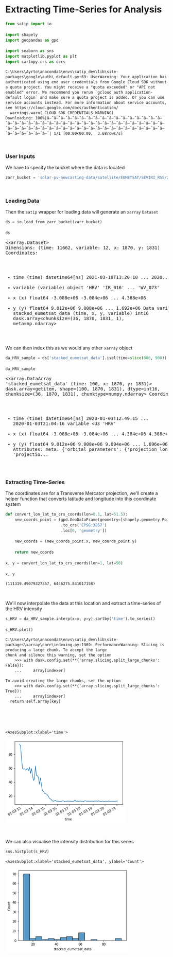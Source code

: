 # Extracting Time-Series for Analysis



```python
from satip import io

import shapely
import geopandas as gpd

import seaborn as sns
import matplotlib.pyplot as plt
import cartopy.crs as ccrs
```

    C:\Users\Ayrto\anaconda3\envs\satip_dev\lib\site-packages\google\auth\_default.py:69: UserWarning: Your application has authenticated using end user credentials from Google Cloud SDK without a quota project. You might receive a "quota exceeded" or "API not enabled" error. We recommend you rerun `gcloud auth application-default login` and make sure a quota project is added. Or you can use service accounts instead. For more information about service accounts, see https://cloud.google.com/docs/authentication/
      warnings.warn(_CLOUD_SDK_CREDENTIALS_WARNING)
    Downloading: 100%|â–ˆâ–ˆâ–ˆâ–ˆâ–ˆâ–ˆâ–ˆâ–ˆâ–ˆâ–ˆâ–ˆâ–ˆâ–ˆâ–ˆâ–ˆâ–ˆâ–ˆâ–ˆâ–ˆâ–ˆâ–ˆâ–ˆâ–ˆâ–ˆâ–ˆâ–ˆâ–ˆâ–ˆâ–ˆâ–ˆâ–ˆâ–ˆâ–ˆâ–ˆâ–ˆâ–ˆâ–ˆâ–ˆâ–ˆâ–ˆâ–ˆâ–ˆâ–ˆâ–ˆâ–ˆâ–ˆâ–ˆâ–ˆâ–ˆâ–ˆâ–ˆâ–ˆâ–ˆâ–ˆâ–ˆâ–ˆâ–ˆâ–ˆâ–ˆâ–ˆâ–ˆâ–ˆâ–ˆâ–ˆâ–ˆâ–ˆâ–ˆâ–ˆâ–ˆ| 1/1 [00:00<00:00,  3.68rows/s]
    

<br>

### User Inputs

We have to specify the bucket where the data is located

```python
zarr_bucket = 'solar-pv-nowcasting-data/satellite/EUMETSAT/SEVIRI_RSS/zarr_full_extent_TM_int16'
```

<br>

### Loading Data

Then the `satip` wrapper for loading data will generate an `xarray` `Dataset`

```python
ds = io.load_from_zarr_bucket(zarr_bucket)

ds
```




<div><svg style="position: absolute; width: 0; height: 0; overflow: hidden">
<defs>
<symbol id="icon-database" viewBox="0 0 32 32">
<path d="M16 0c-8.837 0-16 2.239-16 5v4c0 2.761 7.163 5 16 5s16-2.239 16-5v-4c0-2.761-7.163-5-16-5z"></path>
<path d="M16 17c-8.837 0-16-2.239-16-5v6c0 2.761 7.163 5 16 5s16-2.239 16-5v-6c0 2.761-7.163 5-16 5z"></path>
<path d="M16 26c-8.837 0-16-2.239-16-5v6c0 2.761 7.163 5 16 5s16-2.239 16-5v-6c0 2.761-7.163 5-16 5z"></path>
</symbol>
<symbol id="icon-file-text2" viewBox="0 0 32 32">
<path d="M28.681 7.159c-0.694-0.947-1.662-2.053-2.724-3.116s-2.169-2.030-3.116-2.724c-1.612-1.182-2.393-1.319-2.841-1.319h-15.5c-1.378 0-2.5 1.121-2.5 2.5v27c0 1.378 1.122 2.5 2.5 2.5h23c1.378 0 2.5-1.122 2.5-2.5v-19.5c0-0.448-0.137-1.23-1.319-2.841zM24.543 5.457c0.959 0.959 1.712 1.825 2.268 2.543h-4.811v-4.811c0.718 0.556 1.584 1.309 2.543 2.268zM28 29.5c0 0.271-0.229 0.5-0.5 0.5h-23c-0.271 0-0.5-0.229-0.5-0.5v-27c0-0.271 0.229-0.5 0.5-0.5 0 0 15.499-0 15.5 0v7c0 0.552 0.448 1 1 1h7v19.5z"></path>
<path d="M23 26h-14c-0.552 0-1-0.448-1-1s0.448-1 1-1h14c0.552 0 1 0.448 1 1s-0.448 1-1 1z"></path>
<path d="M23 22h-14c-0.552 0-1-0.448-1-1s0.448-1 1-1h14c0.552 0 1 0.448 1 1s-0.448 1-1 1z"></path>
<path d="M23 18h-14c-0.552 0-1-0.448-1-1s0.448-1 1-1h14c0.552 0 1 0.448 1 1s-0.448 1-1 1z"></path>
</symbol>
</defs>
</svg>
<style>/* CSS stylesheet for displaying xarray objects in jupyterlab.
 *
 */

:root {
  --xr-font-color0: var(--jp-content-font-color0, rgba(0, 0, 0, 1));
  --xr-font-color2: var(--jp-content-font-color2, rgba(0, 0, 0, 0.54));
  --xr-font-color3: var(--jp-content-font-color3, rgba(0, 0, 0, 0.38));
  --xr-border-color: var(--jp-border-color2, #e0e0e0);
  --xr-disabled-color: var(--jp-layout-color3, #bdbdbd);
  --xr-background-color: var(--jp-layout-color0, white);
  --xr-background-color-row-even: var(--jp-layout-color1, white);
  --xr-background-color-row-odd: var(--jp-layout-color2, #eeeeee);
}

html[theme=dark],
body.vscode-dark {
  --xr-font-color0: rgba(255, 255, 255, 1);
  --xr-font-color2: rgba(255, 255, 255, 0.54);
  --xr-font-color3: rgba(255, 255, 255, 0.38);
  --xr-border-color: #1F1F1F;
  --xr-disabled-color: #515151;
  --xr-background-color: #111111;
  --xr-background-color-row-even: #111111;
  --xr-background-color-row-odd: #313131;
}

.xr-wrap {
  display: block;
  min-width: 300px;
  max-width: 700px;
}

.xr-text-repr-fallback {
  /* fallback to plain text repr when CSS is not injected (untrusted notebook) */
  display: none;
}

.xr-header {
  padding-top: 6px;
  padding-bottom: 6px;
  margin-bottom: 4px;
  border-bottom: solid 1px var(--xr-border-color);
}

.xr-header > div,
.xr-header > ul {
  display: inline;
  margin-top: 0;
  margin-bottom: 0;
}

.xr-obj-type,
.xr-array-name {
  margin-left: 2px;
  margin-right: 10px;
}

.xr-obj-type {
  color: var(--xr-font-color2);
}

.xr-sections {
  padding-left: 0 !important;
  display: grid;
  grid-template-columns: 150px auto auto 1fr 20px 20px;
}

.xr-section-item {
  display: contents;
}

.xr-section-item input {
  display: none;
}

.xr-section-item input + label {
  color: var(--xr-disabled-color);
}

.xr-section-item input:enabled + label {
  cursor: pointer;
  color: var(--xr-font-color2);
}

.xr-section-item input:enabled + label:hover {
  color: var(--xr-font-color0);
}

.xr-section-summary {
  grid-column: 1;
  color: var(--xr-font-color2);
  font-weight: 500;
}

.xr-section-summary > span {
  display: inline-block;
  padding-left: 0.5em;
}

.xr-section-summary-in:disabled + label {
  color: var(--xr-font-color2);
}

.xr-section-summary-in + label:before {
  display: inline-block;
  content: 'â–º';
  font-size: 11px;
  width: 15px;
  text-align: center;
}

.xr-section-summary-in:disabled + label:before {
  color: var(--xr-disabled-color);
}

.xr-section-summary-in:checked + label:before {
  content: 'â–¼';
}

.xr-section-summary-in:checked + label > span {
  display: none;
}

.xr-section-summary,
.xr-section-inline-details {
  padding-top: 4px;
  padding-bottom: 4px;
}

.xr-section-inline-details {
  grid-column: 2 / -1;
}

.xr-section-details {
  display: none;
  grid-column: 1 / -1;
  margin-bottom: 5px;
}

.xr-section-summary-in:checked ~ .xr-section-details {
  display: contents;
}

.xr-array-wrap {
  grid-column: 1 / -1;
  display: grid;
  grid-template-columns: 20px auto;
}

.xr-array-wrap > label {
  grid-column: 1;
  vertical-align: top;
}

.xr-preview {
  color: var(--xr-font-color3);
}

.xr-array-preview,
.xr-array-data {
  padding: 0 5px !important;
  grid-column: 2;
}

.xr-array-data,
.xr-array-in:checked ~ .xr-array-preview {
  display: none;
}

.xr-array-in:checked ~ .xr-array-data,
.xr-array-preview {
  display: inline-block;
}

.xr-dim-list {
  display: inline-block !important;
  list-style: none;
  padding: 0 !important;
  margin: 0;
}

.xr-dim-list li {
  display: inline-block;
  padding: 0;
  margin: 0;
}

.xr-dim-list:before {
  content: '(';
}

.xr-dim-list:after {
  content: ')';
}

.xr-dim-list li:not(:last-child):after {
  content: ',';
  padding-right: 5px;
}

.xr-has-index {
  font-weight: bold;
}

.xr-var-list,
.xr-var-item {
  display: contents;
}

.xr-var-item > div,
.xr-var-item label,
.xr-var-item > .xr-var-name span {
  background-color: var(--xr-background-color-row-even);
  margin-bottom: 0;
}

.xr-var-item > .xr-var-name:hover span {
  padding-right: 5px;
}

.xr-var-list > li:nth-child(odd) > div,
.xr-var-list > li:nth-child(odd) > label,
.xr-var-list > li:nth-child(odd) > .xr-var-name span {
  background-color: var(--xr-background-color-row-odd);
}

.xr-var-name {
  grid-column: 1;
}

.xr-var-dims {
  grid-column: 2;
}

.xr-var-dtype {
  grid-column: 3;
  text-align: right;
  color: var(--xr-font-color2);
}

.xr-var-preview {
  grid-column: 4;
}

.xr-var-name,
.xr-var-dims,
.xr-var-dtype,
.xr-preview,
.xr-attrs dt {
  white-space: nowrap;
  overflow: hidden;
  text-overflow: ellipsis;
  padding-right: 10px;
}

.xr-var-name:hover,
.xr-var-dims:hover,
.xr-var-dtype:hover,
.xr-attrs dt:hover {
  overflow: visible;
  width: auto;
  z-index: 1;
}

.xr-var-attrs,
.xr-var-data {
  display: none;
  background-color: var(--xr-background-color) !important;
  padding-bottom: 5px !important;
}

.xr-var-attrs-in:checked ~ .xr-var-attrs,
.xr-var-data-in:checked ~ .xr-var-data {
  display: block;
}

.xr-var-data > table {
  float: right;
}

.xr-var-name span,
.xr-var-data,
.xr-attrs {
  padding-left: 25px !important;
}

.xr-attrs,
.xr-var-attrs,
.xr-var-data {
  grid-column: 1 / -1;
}

dl.xr-attrs {
  padding: 0;
  margin: 0;
  display: grid;
  grid-template-columns: 125px auto;
}

.xr-attrs dt,
.xr-attrs dd {
  padding: 0;
  margin: 0;
  float: left;
  padding-right: 10px;
  width: auto;
}

.xr-attrs dt {
  font-weight: normal;
  grid-column: 1;
}

.xr-attrs dt:hover span {
  display: inline-block;
  background: var(--xr-background-color);
  padding-right: 10px;
}

.xr-attrs dd {
  grid-column: 2;
  white-space: pre-wrap;
  word-break: break-all;
}

.xr-icon-database,
.xr-icon-file-text2 {
  display: inline-block;
  vertical-align: middle;
  width: 1em;
  height: 1.5em !important;
  stroke-width: 0;
  stroke: currentColor;
  fill: currentColor;
}
</style><pre class='xr-text-repr-fallback'>&lt;xarray.Dataset&gt;
Dimensions:                (time: 11662, variable: 12, x: 1870, y: 1831)
Coordinates:
  * time                   (time) datetime64[ns] 2021-03-19T13:20:10 ... 2020...
  * variable               (variable) object &#x27;HRV&#x27; &#x27;IR_016&#x27; ... &#x27;WV_073&#x27;
  * x                      (x) float64 -3.088e+06 -3.084e+06 ... 4.388e+06
  * y                      (y) float64 9.012e+06 9.008e+06 ... 1.692e+06
Data variables:
    stacked_eumetsat_data  (time, x, y, variable) int16 dask.array&lt;chunksize=(36, 1870, 1831, 1), meta=np.ndarray&gt;</pre><div class='xr-wrap' hidden><div class='xr-header'><div class='xr-obj-type'>xarray.Dataset</div></div><ul class='xr-sections'><li class='xr-section-item'><input id='section-efd7f4d8-a45e-43ae-9dea-eafb970e8fce' class='xr-section-summary-in' type='checkbox' disabled ><label for='section-efd7f4d8-a45e-43ae-9dea-eafb970e8fce' class='xr-section-summary'  title='Expand/collapse section'>Dimensions:</label><div class='xr-section-inline-details'><ul class='xr-dim-list'><li><span class='xr-has-index'>time</span>: 11662</li><li><span class='xr-has-index'>variable</span>: 12</li><li><span class='xr-has-index'>x</span>: 1870</li><li><span class='xr-has-index'>y</span>: 1831</li></ul></div><div class='xr-section-details'></div></li><li class='xr-section-item'><input id='section-410475f6-2243-4ac5-9f1d-6eaeea73b36c' class='xr-section-summary-in' type='checkbox'  checked><label for='section-410475f6-2243-4ac5-9f1d-6eaeea73b36c' class='xr-section-summary' >Coordinates: <span>(4)</span></label><div class='xr-section-inline-details'></div><div class='xr-section-details'><ul class='xr-var-list'><li class='xr-var-item'><div class='xr-var-name'><span class='xr-has-index'>time</span></div><div class='xr-var-dims'>(time)</div><div class='xr-var-dtype'>datetime64[ns]</div><div class='xr-var-preview xr-preview'>2021-03-19T13:20:10 ... 2020-04-...</div><input id='attrs-37be0dac-ffb7-4923-a74e-762288992f12' class='xr-var-attrs-in' type='checkbox' disabled><label for='attrs-37be0dac-ffb7-4923-a74e-762288992f12' title='Show/Hide attributes'><svg class='icon xr-icon-file-text2'><use xlink:href='#icon-file-text2'></use></svg></label><input id='data-724a9d5a-b476-4695-aa3c-fd68b63ef48c' class='xr-var-data-in' type='checkbox'><label for='data-724a9d5a-b476-4695-aa3c-fd68b63ef48c' title='Show/Hide data repr'><svg class='icon xr-icon-database'><use xlink:href='#icon-database'></use></svg></label><div class='xr-var-attrs'><dl class='xr-attrs'></dl></div><div class='xr-var-data'><pre>array([&#x27;2021-03-19T13:20:10.000000000&#x27;, &#x27;2021-03-19T13:24:16.000000000&#x27;,
       &#x27;2021-03-19T13:29:17.000000000&#x27;, ..., &#x27;2020-04-01T00:39:20.000000000&#x27;,
       &#x27;2020-04-01T00:44:20.000000000&#x27;, &#x27;2020-04-01T00:49:20.000000000&#x27;],
      dtype=&#x27;datetime64[ns]&#x27;)</pre></div></li><li class='xr-var-item'><div class='xr-var-name'><span class='xr-has-index'>variable</span></div><div class='xr-var-dims'>(variable)</div><div class='xr-var-dtype'>object</div><div class='xr-var-preview xr-preview'>&#x27;HRV&#x27; &#x27;IR_016&#x27; ... &#x27;WV_073&#x27;</div><input id='attrs-c4633a97-418f-4593-9dcb-6381ab181b8d' class='xr-var-attrs-in' type='checkbox' disabled><label for='attrs-c4633a97-418f-4593-9dcb-6381ab181b8d' title='Show/Hide attributes'><svg class='icon xr-icon-file-text2'><use xlink:href='#icon-file-text2'></use></svg></label><input id='data-b727afa5-6a3c-4da2-8f41-24e03b5d3293' class='xr-var-data-in' type='checkbox'><label for='data-b727afa5-6a3c-4da2-8f41-24e03b5d3293' title='Show/Hide data repr'><svg class='icon xr-icon-database'><use xlink:href='#icon-database'></use></svg></label><div class='xr-var-attrs'><dl class='xr-attrs'></dl></div><div class='xr-var-data'><pre>array([&#x27;HRV&#x27;, &#x27;IR_016&#x27;, &#x27;IR_039&#x27;, &#x27;IR_087&#x27;, &#x27;IR_097&#x27;, &#x27;IR_108&#x27;, &#x27;IR_120&#x27;,
       &#x27;IR_134&#x27;, &#x27;VIS006&#x27;, &#x27;VIS008&#x27;, &#x27;WV_062&#x27;, &#x27;WV_073&#x27;], dtype=object)</pre></div></li><li class='xr-var-item'><div class='xr-var-name'><span class='xr-has-index'>x</span></div><div class='xr-var-dims'>(x)</div><div class='xr-var-dtype'>float64</div><div class='xr-var-preview xr-preview'>-3.088e+06 -3.084e+06 ... 4.388e+06</div><input id='attrs-b0692e09-2525-4dcb-98b0-11b2271f5d6a' class='xr-var-attrs-in' type='checkbox' disabled><label for='attrs-b0692e09-2525-4dcb-98b0-11b2271f5d6a' title='Show/Hide attributes'><svg class='icon xr-icon-file-text2'><use xlink:href='#icon-file-text2'></use></svg></label><input id='data-1bcbf0d7-8972-43a4-8911-350ce21af140' class='xr-var-data-in' type='checkbox'><label for='data-1bcbf0d7-8972-43a4-8911-350ce21af140' title='Show/Hide data repr'><svg class='icon xr-icon-database'><use xlink:href='#icon-database'></use></svg></label><div class='xr-var-attrs'><dl class='xr-attrs'></dl></div><div class='xr-var-data'><pre>array([-3088000., -3084000., -3080000., ...,  4380000.,  4384000.,  4388000.])</pre></div></li><li class='xr-var-item'><div class='xr-var-name'><span class='xr-has-index'>y</span></div><div class='xr-var-dims'>(y)</div><div class='xr-var-dtype'>float64</div><div class='xr-var-preview xr-preview'>9.012e+06 9.008e+06 ... 1.692e+06</div><input id='attrs-0444bc62-cc94-4ebf-b180-cc02258183d5' class='xr-var-attrs-in' type='checkbox' disabled><label for='attrs-0444bc62-cc94-4ebf-b180-cc02258183d5' title='Show/Hide attributes'><svg class='icon xr-icon-file-text2'><use xlink:href='#icon-file-text2'></use></svg></label><input id='data-dcb4921c-c3e6-4bd7-87b2-703f810d2df4' class='xr-var-data-in' type='checkbox'><label for='data-dcb4921c-c3e6-4bd7-87b2-703f810d2df4' title='Show/Hide data repr'><svg class='icon xr-icon-database'><use xlink:href='#icon-database'></use></svg></label><div class='xr-var-attrs'><dl class='xr-attrs'></dl></div><div class='xr-var-data'><pre>array([9012000., 9008000., 9004000., ..., 1700000., 1696000., 1692000.])</pre></div></li></ul></div></li><li class='xr-section-item'><input id='section-49d81424-f1cf-490f-93dc-1dcee699a419' class='xr-section-summary-in' type='checkbox'  checked><label for='section-49d81424-f1cf-490f-93dc-1dcee699a419' class='xr-section-summary' >Data variables: <span>(1)</span></label><div class='xr-section-inline-details'></div><div class='xr-section-details'><ul class='xr-var-list'><li class='xr-var-item'><div class='xr-var-name'><span>stacked_eumetsat_data</span></div><div class='xr-var-dims'>(time, x, y, variable)</div><div class='xr-var-dtype'>int16</div><div class='xr-var-preview xr-preview'>dask.array&lt;chunksize=(36, 1870, 1831, 1), meta=np.ndarray&gt;</div><input id='attrs-c8918368-c661-48ff-ac4b-50ae3696c9bd' class='xr-var-attrs-in' type='checkbox' ><label for='attrs-c8918368-c661-48ff-ac4b-50ae3696c9bd' title='Show/Hide attributes'><svg class='icon xr-icon-file-text2'><use xlink:href='#icon-file-text2'></use></svg></label><input id='data-bb5c938e-e46b-44a9-8a3f-c8e8879c9c16' class='xr-var-data-in' type='checkbox'><label for='data-bb5c938e-e46b-44a9-8a3f-c8e8879c9c16' title='Show/Hide data repr'><svg class='icon xr-icon-database'><use xlink:href='#icon-database'></use></svg></label><div class='xr-var-attrs'><dl class='xr-attrs'><dt><span>meta :</span></dt><dd>{&#x27;orbital_parameters&#x27;: {&#x27;projection_longitude&#x27;: 9.5, &#x27;projection_latitude&#x27;: 0.0, &#x27;projection_altitude&#x27;: 35785831.0}, &#x27;sun_earth_distance_correction_applied&#x27;: True, &#x27;sun_earth_distance_correction_factor&#x27;: 0.9911189780118609, &#x27;units&#x27;: &#x27;%&#x27;, &#x27;wavelength&#x27;: WavelengthRange(min=0.5, central=0.7, max=0.9, unit=&#x27;Âµm&#x27;), &#x27;standard_name&#x27;: &#x27;toa_bidirectional_reflectance&#x27;, &#x27;platform_name&#x27;: &#x27;Meteosat-10&#x27;, &#x27;sensor&#x27;: &#x27;seviri&#x27;, &#x27;start_time&#x27;: datetime.datetime(2021, 3, 19, 13, 15, 9, 278906), &#x27;end_time&#x27;: datetime.datetime(2021, 3, 19, 13, 20, 10, 330158), &#x27;area&#x27;: Area ID: geos_seviri_hrv
Description: SEVIRI high resolution channel area
Projection ID: seviri_hrv
Projection: {&#x27;a&#x27;: &#x27;6378169&#x27;, &#x27;h&#x27;: &#x27;35785831&#x27;, &#x27;lon_0&#x27;: &#x27;9.5&#x27;, &#x27;no_defs&#x27;: &#x27;None&#x27;, &#x27;proj&#x27;: &#x27;geos&#x27;, &#x27;rf&#x27;: &#x27;295.488065897014&#x27;, &#x27;type&#x27;: &#x27;crs&#x27;, &#x27;units&#x27;: &#x27;m&#x27;, &#x27;x_0&#x27;: &#x27;0&#x27;, &#x27;y_0&#x27;: &#x27;0&#x27;}
Number of columns: 5568
Number of rows: 4176
Area extent: (2790874.9005, 5571248.3904, -2777873.154, 1394687.3495), &#x27;name&#x27;: &#x27;HRV&#x27;, &#x27;resolution&#x27;: 1000.134348869, &#x27;calibration&#x27;: &#x27;reflectance&#x27;, &#x27;modifiers&#x27;: (), &#x27;_satpy_id&#x27;: DataID(name=&#x27;HRV&#x27;, wavelength=WavelengthRange(min=0.5, central=0.7, max=0.9, unit=&#x27;Âµm&#x27;), resolution=1000.134348869, calibration=&lt;calibration.reflectance&gt;, modifiers=()), &#x27;ancillary_variables&#x27;: []}</dd></dl></div><div class='xr-var-data'><table>
<tr>
<td>
<table>
  <thead>
    <tr><td> </td><th> Array </th><th> Chunk </th></tr>
  </thead>
  <tbody>
    <tr><th> Bytes </th><td> 958.33 GB </td> <td> 246.53 MB </td></tr>
    <tr><th> Shape </th><td> (11662, 1870, 1831, 12) </td> <td> (36, 1870, 1831, 1) </td></tr>
    <tr><th> Count </th><td> 3889 Tasks </td><td> 3888 Chunks </td></tr>
    <tr><th> Type </th><td> int16 </td><td> numpy.ndarray </td></tr>
  </tbody>
</table>
</td>
<td>
<svg width="479" height="115" style="stroke:rgb(0,0,0);stroke-width:1" >

  <!-- Horizontal lines -->
  <line x1="0" y1="0" x2="120" y2="0" style="stroke-width:2" />
  <line x1="0" y1="25" x2="120" y2="25" style="stroke-width:2" />

  <!-- Vertical lines -->
  <line x1="0" y1="0" x2="0" y2="25" style="stroke-width:2" />
  <line x1="3" y1="0" x2="3" y2="25" />
  <line x1="7" y1="0" x2="7" y2="25" />
  <line x1="11" y1="0" x2="11" y2="25" />
  <line x1="14" y1="0" x2="14" y2="25" />
  <line x1="18" y1="0" x2="18" y2="25" />
  <line x1="22" y1="0" x2="22" y2="25" />
  <line x1="25" y1="0" x2="25" y2="25" />
  <line x1="30" y1="0" x2="30" y2="25" />
  <line x1="33" y1="0" x2="33" y2="25" />
  <line x1="37" y1="0" x2="37" y2="25" />
  <line x1="41" y1="0" x2="41" y2="25" />
  <line x1="44" y1="0" x2="44" y2="25" />
  <line x1="48" y1="0" x2="48" y2="25" />
  <line x1="52" y1="0" x2="52" y2="25" />
  <line x1="55" y1="0" x2="55" y2="25" />
  <line x1="60" y1="0" x2="60" y2="25" />
  <line x1="63" y1="0" x2="63" y2="25" />
  <line x1="67" y1="0" x2="67" y2="25" />
  <line x1="71" y1="0" x2="71" y2="25" />
  <line x1="74" y1="0" x2="74" y2="25" />
  <line x1="78" y1="0" x2="78" y2="25" />
  <line x1="82" y1="0" x2="82" y2="25" />
  <line x1="85" y1="0" x2="85" y2="25" />
  <line x1="90" y1="0" x2="90" y2="25" />
  <line x1="93" y1="0" x2="93" y2="25" />
  <line x1="97" y1="0" x2="97" y2="25" />
  <line x1="101" y1="0" x2="101" y2="25" />
  <line x1="104" y1="0" x2="104" y2="25" />
  <line x1="108" y1="0" x2="108" y2="25" />
  <line x1="112" y1="0" x2="112" y2="25" />
  <line x1="115" y1="0" x2="115" y2="25" />
  <line x1="120" y1="0" x2="120" y2="25" style="stroke-width:2" />

  <!-- Colored Rectangle -->
  <polygon points="0.0,0.0 120.0,0.0 120.0,25.412616514582485 0.0,25.412616514582485" style="fill:#8B4903A0;stroke-width:0"/>

  <!-- Text -->
  <text x="60.000000" y="45.412617" font-size="1.0rem" font-weight="100" text-anchor="middle" >11662</text>
  <text x="140.000000" y="12.706308" font-size="1.0rem" font-weight="100" text-anchor="middle" transform="rotate(0,140.000000,12.706308)">1</text>


  <!-- Horizontal lines -->
  <line x1="190" y1="0" x2="214" y2="24" style="stroke-width:2" />
  <line x1="190" y1="40" x2="214" y2="65" style="stroke-width:2" />

  <!-- Vertical lines -->
  <line x1="190" y1="0" x2="190" y2="40" style="stroke-width:2" />
  <line x1="214" y1="24" x2="214" y2="65" style="stroke-width:2" />

  <!-- Colored Rectangle -->
  <polygon points="190.0,0.0 214.13178366684946,24.131783666849454 214.13178366684946,65.0564481243637 190.0,40.92466445751424" style="fill:#ECB172A0;stroke-width:0"/>

  <!-- Horizontal lines -->
  <line x1="190" y1="0" x2="215" y2="0" style="stroke-width:2" />
  <line x1="214" y1="24" x2="239" y2="24" style="stroke-width:2" />

  <!-- Vertical lines -->
  <line x1="190" y1="0" x2="214" y2="24" style="stroke-width:2" />
  <line x1="192" y1="0" x2="216" y2="24" />
  <line x1="194" y1="0" x2="218" y2="24" />
  <line x1="196" y1="0" x2="220" y2="24" />
  <line x1="198" y1="0" x2="222" y2="24" />
  <line x1="200" y1="0" x2="224" y2="24" />
  <line x1="202" y1="0" x2="226" y2="24" />
  <line x1="204" y1="0" x2="228" y2="24" />
  <line x1="206" y1="0" x2="231" y2="24" />
  <line x1="209" y1="0" x2="233" y2="24" />
  <line x1="211" y1="0" x2="235" y2="24" />
  <line x1="213" y1="0" x2="237" y2="24" />
  <line x1="215" y1="0" x2="239" y2="24" style="stroke-width:2" />

  <!-- Colored Rectangle -->
  <polygon points="190.0,0.0 215.41261651458248,0.0 239.54440018143194,24.131783666849454 214.13178366684946,24.131783666849454" style="fill:#ECB172A0;stroke-width:0"/>

  <!-- Horizontal lines -->
  <line x1="214" y1="24" x2="239" y2="24" style="stroke-width:2" />
  <line x1="214" y1="65" x2="239" y2="65" style="stroke-width:2" />

  <!-- Vertical lines -->
  <line x1="214" y1="24" x2="214" y2="65" style="stroke-width:2" />
  <line x1="216" y1="24" x2="216" y2="65" />
  <line x1="218" y1="24" x2="218" y2="65" />
  <line x1="220" y1="24" x2="220" y2="65" />
  <line x1="222" y1="24" x2="222" y2="65" />
  <line x1="224" y1="24" x2="224" y2="65" />
  <line x1="226" y1="24" x2="226" y2="65" />
  <line x1="228" y1="24" x2="228" y2="65" />
  <line x1="231" y1="24" x2="231" y2="65" />
  <line x1="233" y1="24" x2="233" y2="65" />
  <line x1="235" y1="24" x2="235" y2="65" />
  <line x1="237" y1="24" x2="237" y2="65" />
  <line x1="239" y1="24" x2="239" y2="65" style="stroke-width:2" />

  <!-- Colored Rectangle -->
  <polygon points="214.13178366684946,24.131783666849454 239.54440018143194,24.131783666849454 239.54440018143194,65.0564481243637 214.13178366684946,65.0564481243637" style="fill:#ECB172A0;stroke-width:0"/>

  <!-- Text -->
  <text x="226.838092" y="85.056448" font-size="1.0rem" font-weight="100" text-anchor="middle" >12</text>
  <text x="259.544400" y="44.594116" font-size="1.0rem" font-weight="100" text-anchor="middle" transform="rotate(-90,259.544400,44.594116)">1831</text>
  <text x="192.065892" y="72.990556" font-size="1.0rem" font-weight="100" text-anchor="middle" transform="rotate(45,192.065892,72.990556)">1870</text>
</svg>
</td>
</tr>
</table></div></li></ul></div></li><li class='xr-section-item'><input id='section-58d3333d-8314-48b8-8863-4c645990c2a8' class='xr-section-summary-in' type='checkbox' disabled ><label for='section-58d3333d-8314-48b8-8863-4c645990c2a8' class='xr-section-summary'  title='Expand/collapse section'>Attributes: <span>(0)</span></label><div class='xr-section-inline-details'></div><div class='xr-section-details'><dl class='xr-attrs'></dl></div></li></ul></div></div>



<br>

We can then index this as we would any other `xarray` object

```python
da_HRV_sample = ds['stacked_eumetsat_data'].isel(time=slice(800, 900)).sel(variable='HRV')

da_HRV_sample
```




<div><svg style="position: absolute; width: 0; height: 0; overflow: hidden">
<defs>
<symbol id="icon-database" viewBox="0 0 32 32">
<path d="M16 0c-8.837 0-16 2.239-16 5v4c0 2.761 7.163 5 16 5s16-2.239 16-5v-4c0-2.761-7.163-5-16-5z"></path>
<path d="M16 17c-8.837 0-16-2.239-16-5v6c0 2.761 7.163 5 16 5s16-2.239 16-5v-6c0 2.761-7.163 5-16 5z"></path>
<path d="M16 26c-8.837 0-16-2.239-16-5v6c0 2.761 7.163 5 16 5s16-2.239 16-5v-6c0 2.761-7.163 5-16 5z"></path>
</symbol>
<symbol id="icon-file-text2" viewBox="0 0 32 32">
<path d="M28.681 7.159c-0.694-0.947-1.662-2.053-2.724-3.116s-2.169-2.030-3.116-2.724c-1.612-1.182-2.393-1.319-2.841-1.319h-15.5c-1.378 0-2.5 1.121-2.5 2.5v27c0 1.378 1.122 2.5 2.5 2.5h23c1.378 0 2.5-1.122 2.5-2.5v-19.5c0-0.448-0.137-1.23-1.319-2.841zM24.543 5.457c0.959 0.959 1.712 1.825 2.268 2.543h-4.811v-4.811c0.718 0.556 1.584 1.309 2.543 2.268zM28 29.5c0 0.271-0.229 0.5-0.5 0.5h-23c-0.271 0-0.5-0.229-0.5-0.5v-27c0-0.271 0.229-0.5 0.5-0.5 0 0 15.499-0 15.5 0v7c0 0.552 0.448 1 1 1h7v19.5z"></path>
<path d="M23 26h-14c-0.552 0-1-0.448-1-1s0.448-1 1-1h14c0.552 0 1 0.448 1 1s-0.448 1-1 1z"></path>
<path d="M23 22h-14c-0.552 0-1-0.448-1-1s0.448-1 1-1h14c0.552 0 1 0.448 1 1s-0.448 1-1 1z"></path>
<path d="M23 18h-14c-0.552 0-1-0.448-1-1s0.448-1 1-1h14c0.552 0 1 0.448 1 1s-0.448 1-1 1z"></path>
</symbol>
</defs>
</svg>
<style>/* CSS stylesheet for displaying xarray objects in jupyterlab.
 *
 */

:root {
  --xr-font-color0: var(--jp-content-font-color0, rgba(0, 0, 0, 1));
  --xr-font-color2: var(--jp-content-font-color2, rgba(0, 0, 0, 0.54));
  --xr-font-color3: var(--jp-content-font-color3, rgba(0, 0, 0, 0.38));
  --xr-border-color: var(--jp-border-color2, #e0e0e0);
  --xr-disabled-color: var(--jp-layout-color3, #bdbdbd);
  --xr-background-color: var(--jp-layout-color0, white);
  --xr-background-color-row-even: var(--jp-layout-color1, white);
  --xr-background-color-row-odd: var(--jp-layout-color2, #eeeeee);
}

html[theme=dark],
body.vscode-dark {
  --xr-font-color0: rgba(255, 255, 255, 1);
  --xr-font-color2: rgba(255, 255, 255, 0.54);
  --xr-font-color3: rgba(255, 255, 255, 0.38);
  --xr-border-color: #1F1F1F;
  --xr-disabled-color: #515151;
  --xr-background-color: #111111;
  --xr-background-color-row-even: #111111;
  --xr-background-color-row-odd: #313131;
}

.xr-wrap {
  display: block;
  min-width: 300px;
  max-width: 700px;
}

.xr-text-repr-fallback {
  /* fallback to plain text repr when CSS is not injected (untrusted notebook) */
  display: none;
}

.xr-header {
  padding-top: 6px;
  padding-bottom: 6px;
  margin-bottom: 4px;
  border-bottom: solid 1px var(--xr-border-color);
}

.xr-header > div,
.xr-header > ul {
  display: inline;
  margin-top: 0;
  margin-bottom: 0;
}

.xr-obj-type,
.xr-array-name {
  margin-left: 2px;
  margin-right: 10px;
}

.xr-obj-type {
  color: var(--xr-font-color2);
}

.xr-sections {
  padding-left: 0 !important;
  display: grid;
  grid-template-columns: 150px auto auto 1fr 20px 20px;
}

.xr-section-item {
  display: contents;
}

.xr-section-item input {
  display: none;
}

.xr-section-item input + label {
  color: var(--xr-disabled-color);
}

.xr-section-item input:enabled + label {
  cursor: pointer;
  color: var(--xr-font-color2);
}

.xr-section-item input:enabled + label:hover {
  color: var(--xr-font-color0);
}

.xr-section-summary {
  grid-column: 1;
  color: var(--xr-font-color2);
  font-weight: 500;
}

.xr-section-summary > span {
  display: inline-block;
  padding-left: 0.5em;
}

.xr-section-summary-in:disabled + label {
  color: var(--xr-font-color2);
}

.xr-section-summary-in + label:before {
  display: inline-block;
  content: 'â–º';
  font-size: 11px;
  width: 15px;
  text-align: center;
}

.xr-section-summary-in:disabled + label:before {
  color: var(--xr-disabled-color);
}

.xr-section-summary-in:checked + label:before {
  content: 'â–¼';
}

.xr-section-summary-in:checked + label > span {
  display: none;
}

.xr-section-summary,
.xr-section-inline-details {
  padding-top: 4px;
  padding-bottom: 4px;
}

.xr-section-inline-details {
  grid-column: 2 / -1;
}

.xr-section-details {
  display: none;
  grid-column: 1 / -1;
  margin-bottom: 5px;
}

.xr-section-summary-in:checked ~ .xr-section-details {
  display: contents;
}

.xr-array-wrap {
  grid-column: 1 / -1;
  display: grid;
  grid-template-columns: 20px auto;
}

.xr-array-wrap > label {
  grid-column: 1;
  vertical-align: top;
}

.xr-preview {
  color: var(--xr-font-color3);
}

.xr-array-preview,
.xr-array-data {
  padding: 0 5px !important;
  grid-column: 2;
}

.xr-array-data,
.xr-array-in:checked ~ .xr-array-preview {
  display: none;
}

.xr-array-in:checked ~ .xr-array-data,
.xr-array-preview {
  display: inline-block;
}

.xr-dim-list {
  display: inline-block !important;
  list-style: none;
  padding: 0 !important;
  margin: 0;
}

.xr-dim-list li {
  display: inline-block;
  padding: 0;
  margin: 0;
}

.xr-dim-list:before {
  content: '(';
}

.xr-dim-list:after {
  content: ')';
}

.xr-dim-list li:not(:last-child):after {
  content: ',';
  padding-right: 5px;
}

.xr-has-index {
  font-weight: bold;
}

.xr-var-list,
.xr-var-item {
  display: contents;
}

.xr-var-item > div,
.xr-var-item label,
.xr-var-item > .xr-var-name span {
  background-color: var(--xr-background-color-row-even);
  margin-bottom: 0;
}

.xr-var-item > .xr-var-name:hover span {
  padding-right: 5px;
}

.xr-var-list > li:nth-child(odd) > div,
.xr-var-list > li:nth-child(odd) > label,
.xr-var-list > li:nth-child(odd) > .xr-var-name span {
  background-color: var(--xr-background-color-row-odd);
}

.xr-var-name {
  grid-column: 1;
}

.xr-var-dims {
  grid-column: 2;
}

.xr-var-dtype {
  grid-column: 3;
  text-align: right;
  color: var(--xr-font-color2);
}

.xr-var-preview {
  grid-column: 4;
}

.xr-var-name,
.xr-var-dims,
.xr-var-dtype,
.xr-preview,
.xr-attrs dt {
  white-space: nowrap;
  overflow: hidden;
  text-overflow: ellipsis;
  padding-right: 10px;
}

.xr-var-name:hover,
.xr-var-dims:hover,
.xr-var-dtype:hover,
.xr-attrs dt:hover {
  overflow: visible;
  width: auto;
  z-index: 1;
}

.xr-var-attrs,
.xr-var-data {
  display: none;
  background-color: var(--xr-background-color) !important;
  padding-bottom: 5px !important;
}

.xr-var-attrs-in:checked ~ .xr-var-attrs,
.xr-var-data-in:checked ~ .xr-var-data {
  display: block;
}

.xr-var-data > table {
  float: right;
}

.xr-var-name span,
.xr-var-data,
.xr-attrs {
  padding-left: 25px !important;
}

.xr-attrs,
.xr-var-attrs,
.xr-var-data {
  grid-column: 1 / -1;
}

dl.xr-attrs {
  padding: 0;
  margin: 0;
  display: grid;
  grid-template-columns: 125px auto;
}

.xr-attrs dt,
.xr-attrs dd {
  padding: 0;
  margin: 0;
  float: left;
  padding-right: 10px;
  width: auto;
}

.xr-attrs dt {
  font-weight: normal;
  grid-column: 1;
}

.xr-attrs dt:hover span {
  display: inline-block;
  background: var(--xr-background-color);
  padding-right: 10px;
}

.xr-attrs dd {
  grid-column: 2;
  white-space: pre-wrap;
  word-break: break-all;
}

.xr-icon-database,
.xr-icon-file-text2 {
  display: inline-block;
  vertical-align: middle;
  width: 1em;
  height: 1.5em !important;
  stroke-width: 0;
  stroke: currentColor;
  fill: currentColor;
}
</style><pre class='xr-text-repr-fallback'>&lt;xarray.DataArray &#x27;stacked_eumetsat_data&#x27; (time: 100, x: 1870, y: 1831)&gt;
dask.array&lt;getitem, shape=(100, 1870, 1831), dtype=int16, chunksize=(36, 1870, 1831), chunktype=numpy.ndarray&gt;
Coordinates:
  * time      (time) datetime64[ns] 2020-01-03T12:49:15 ... 2020-01-03T21:04:16
    variable  &lt;U3 &#x27;HRV&#x27;
  * x         (x) float64 -3.088e+06 -3.084e+06 ... 4.384e+06 4.388e+06
  * y         (y) float64 9.012e+06 9.008e+06 9.004e+06 ... 1.696e+06 1.692e+06
Attributes:
    meta:     {&#x27;orbital_parameters&#x27;: {&#x27;projection_longitude&#x27;: 9.5, &#x27;projectio...</pre><div class='xr-wrap' hidden><div class='xr-header'><div class='xr-obj-type'>xarray.DataArray</div><div class='xr-array-name'>'stacked_eumetsat_data'</div><ul class='xr-dim-list'><li><span class='xr-has-index'>time</span>: 100</li><li><span class='xr-has-index'>x</span>: 1870</li><li><span class='xr-has-index'>y</span>: 1831</li></ul></div><ul class='xr-sections'><li class='xr-section-item'><div class='xr-array-wrap'><input id='section-80584332-8ccf-454b-ac3e-37914dbd464b' class='xr-array-in' type='checkbox' checked><label for='section-80584332-8ccf-454b-ac3e-37914dbd464b' title='Show/hide data repr'><svg class='icon xr-icon-database'><use xlink:href='#icon-database'></use></svg></label><div class='xr-array-preview xr-preview'><span>dask.array&lt;chunksize=(28, 1870, 1831), meta=np.ndarray&gt;</span></div><div class='xr-array-data'><table>
<tr>
<td>
<table>
  <thead>
    <tr><td> </td><th> Array </th><th> Chunk </th></tr>
  </thead>
  <tbody>
    <tr><th> Bytes </th><td> 684.79 MB </td> <td> 246.53 MB </td></tr>
    <tr><th> Shape </th><td> (100, 1870, 1831) </td> <td> (36, 1870, 1831) </td></tr>
    <tr><th> Count </th><td> 3928 Tasks </td><td> 3 Chunks </td></tr>
    <tr><th> Type </th><td> int16 </td><td> numpy.ndarray </td></tr>
  </tbody>
</table>
</td>
<td>
<svg width="198" height="190" style="stroke:rgb(0,0,0);stroke-width:1" >

  <!-- Horizontal lines -->
  <line x1="10" y1="0" x2="30" y2="20" style="stroke-width:2" />
  <line x1="10" y1="120" x2="30" y2="140" style="stroke-width:2" />

  <!-- Vertical lines -->
  <line x1="10" y1="0" x2="10" y2="120" style="stroke-width:2" />
  <line x1="15" y1="5" x2="15" y2="125" />
  <line x1="23" y1="13" x2="23" y2="133" />
  <line x1="30" y1="20" x2="30" y2="140" style="stroke-width:2" />

  <!-- Colored Rectangle -->
  <polygon points="10.0,0.0 30.53650492126805,20.53650492126805 30.53650492126805,140.53650492126806 10.0,120.0" style="fill:#ECB172A0;stroke-width:0"/>

  <!-- Horizontal lines -->
  <line x1="10" y1="0" x2="127" y2="0" style="stroke-width:2" />
  <line x1="15" y1="5" x2="133" y2="5" />
  <line x1="23" y1="13" x2="140" y2="13" />
  <line x1="30" y1="20" x2="148" y2="20" style="stroke-width:2" />

  <!-- Vertical lines -->
  <line x1="10" y1="0" x2="30" y2="20" style="stroke-width:2" />
  <line x1="127" y1="0" x2="148" y2="20" style="stroke-width:2" />

  <!-- Colored Rectangle -->
  <polygon points="10.0,0.0 127.49732620320856,0.0 148.03383112447662,20.53650492126805 30.53650492126805,20.53650492126805" style="fill:#ECB172A0;stroke-width:0"/>

  <!-- Horizontal lines -->
  <line x1="30" y1="20" x2="148" y2="20" style="stroke-width:2" />
  <line x1="30" y1="140" x2="148" y2="140" style="stroke-width:2" />

  <!-- Vertical lines -->
  <line x1="30" y1="20" x2="30" y2="140" style="stroke-width:2" />
  <line x1="148" y1="20" x2="148" y2="140" style="stroke-width:2" />

  <!-- Colored Rectangle -->
  <polygon points="30.53650492126805,20.53650492126805 148.03383112447662,20.53650492126805 148.03383112447662,140.53650492126806 30.53650492126805,140.53650492126806" style="fill:#ECB172A0;stroke-width:0"/>

  <!-- Text -->
  <text x="89.285168" y="160.536505" font-size="1.0rem" font-weight="100" text-anchor="middle" >1831</text>
  <text x="168.033831" y="80.536505" font-size="1.0rem" font-weight="100" text-anchor="middle" transform="rotate(-90,168.033831,80.536505)">1870</text>
  <text x="10.268252" y="150.268252" font-size="1.0rem" font-weight="100" text-anchor="middle" transform="rotate(45,10.268252,150.268252)">100</text>
</svg>
</td>
</tr>
</table></div></div></li><li class='xr-section-item'><input id='section-597ffa01-dffd-4a8c-bd8a-e196865d482d' class='xr-section-summary-in' type='checkbox'  checked><label for='section-597ffa01-dffd-4a8c-bd8a-e196865d482d' class='xr-section-summary' >Coordinates: <span>(4)</span></label><div class='xr-section-inline-details'></div><div class='xr-section-details'><ul class='xr-var-list'><li class='xr-var-item'><div class='xr-var-name'><span class='xr-has-index'>time</span></div><div class='xr-var-dims'>(time)</div><div class='xr-var-dtype'>datetime64[ns]</div><div class='xr-var-preview xr-preview'>2020-01-03T12:49:15 ... 2020-01-...</div><input id='attrs-711450ec-1937-4956-90aa-816e5161484b' class='xr-var-attrs-in' type='checkbox' disabled><label for='attrs-711450ec-1937-4956-90aa-816e5161484b' title='Show/Hide attributes'><svg class='icon xr-icon-file-text2'><use xlink:href='#icon-file-text2'></use></svg></label><input id='data-c553e69d-dd60-488c-92b7-5de25f4f659e' class='xr-var-data-in' type='checkbox'><label for='data-c553e69d-dd60-488c-92b7-5de25f4f659e' title='Show/Hide data repr'><svg class='icon xr-icon-database'><use xlink:href='#icon-database'></use></svg></label><div class='xr-var-attrs'><dl class='xr-attrs'></dl></div><div class='xr-var-data'><pre>array([&#x27;2020-01-03T12:49:15.000000000&#x27;, &#x27;2020-01-03T12:54:16.000000000&#x27;,
       &#x27;2020-01-03T12:59:16.000000000&#x27;, &#x27;2020-01-03T13:04:16.000000000&#x27;,
       &#x27;2020-01-03T13:09:16.000000000&#x27;, &#x27;2020-01-03T13:14:16.000000000&#x27;,
       &#x27;2020-01-03T13:19:16.000000000&#x27;, &#x27;2020-01-03T13:24:16.000000000&#x27;,
       &#x27;2020-01-03T13:29:16.000000000&#x27;, &#x27;2020-01-03T13:34:15.000000000&#x27;,
       &#x27;2020-01-03T13:39:15.000000000&#x27;, &#x27;2020-01-03T13:44:15.000000000&#x27;,
       &#x27;2020-01-03T13:49:15.000000000&#x27;, &#x27;2020-01-03T13:54:15.000000000&#x27;,
       &#x27;2020-01-03T13:59:15.000000000&#x27;, &#x27;2020-01-03T14:04:15.000000000&#x27;,
       &#x27;2020-01-03T14:09:15.000000000&#x27;, &#x27;2020-01-03T14:14:15.000000000&#x27;,
       &#x27;2020-01-03T14:19:15.000000000&#x27;, &#x27;2020-01-03T14:24:16.000000000&#x27;,
       &#x27;2020-01-03T14:29:17.000000000&#x27;, &#x27;2020-01-03T14:34:18.000000000&#x27;,
       &#x27;2020-01-03T14:39:18.000000000&#x27;, &#x27;2020-01-03T14:44:18.000000000&#x27;,
       &#x27;2020-01-03T14:49:18.000000000&#x27;, &#x27;2020-01-03T14:54:16.000000000&#x27;,
       &#x27;2020-01-03T14:59:16.000000000&#x27;, &#x27;2020-01-03T15:04:16.000000000&#x27;,
       &#x27;2020-01-03T15:09:16.000000000&#x27;, &#x27;2020-01-03T15:14:16.000000000&#x27;,
       &#x27;2020-01-03T15:19:16.000000000&#x27;, &#x27;2020-01-03T15:24:16.000000000&#x27;,
       &#x27;2020-01-03T15:29:16.000000000&#x27;, &#x27;2020-01-03T15:34:16.000000000&#x27;,
       &#x27;2020-01-03T15:39:16.000000000&#x27;, &#x27;2020-01-03T15:44:16.000000000&#x27;,
       &#x27;2020-01-03T15:49:15.000000000&#x27;, &#x27;2020-01-03T15:54:15.000000000&#x27;,
       &#x27;2020-01-03T15:59:15.000000000&#x27;, &#x27;2020-01-03T16:04:15.000000000&#x27;,
       &#x27;2020-01-03T16:09:15.000000000&#x27;, &#x27;2020-01-03T16:14:15.000000000&#x27;,
       &#x27;2020-01-03T16:19:15.000000000&#x27;, &#x27;2020-01-03T16:24:16.000000000&#x27;,
       &#x27;2020-01-03T16:29:17.000000000&#x27;, &#x27;2020-01-03T16:34:18.000000000&#x27;,
       &#x27;2020-01-03T16:39:18.000000000&#x27;, &#x27;2020-01-03T16:44:18.000000000&#x27;,
       &#x27;2020-01-03T16:49:18.000000000&#x27;, &#x27;2020-01-03T16:54:17.000000000&#x27;,
       &#x27;2020-01-03T16:59:17.000000000&#x27;, &#x27;2020-01-03T17:04:17.000000000&#x27;,
       &#x27;2020-01-03T17:09:16.000000000&#x27;, &#x27;2020-01-03T17:14:16.000000000&#x27;,
       &#x27;2020-01-03T17:19:16.000000000&#x27;, &#x27;2020-01-03T17:24:16.000000000&#x27;,
       &#x27;2020-01-03T17:29:16.000000000&#x27;, &#x27;2020-01-03T17:34:16.000000000&#x27;,
       &#x27;2020-01-03T17:39:16.000000000&#x27;, &#x27;2020-01-03T17:44:16.000000000&#x27;,
       &#x27;2020-01-03T17:49:16.000000000&#x27;, &#x27;2020-01-03T17:54:16.000000000&#x27;,
       &#x27;2020-01-03T17:59:16.000000000&#x27;, &#x27;2020-01-03T18:04:15.000000000&#x27;,
       &#x27;2020-01-03T18:09:15.000000000&#x27;, &#x27;2020-01-03T18:14:15.000000000&#x27;,
       &#x27;2020-01-03T18:19:15.000000000&#x27;, &#x27;2020-01-03T18:24:15.000000000&#x27;,
       &#x27;2020-01-03T18:29:15.000000000&#x27;, &#x27;2020-01-03T18:34:15.000000000&#x27;,
       &#x27;2020-01-03T18:39:15.000000000&#x27;, &#x27;2020-01-03T18:44:15.000000000&#x27;,
       &#x27;2020-01-03T18:49:15.000000000&#x27;, &#x27;2020-01-03T18:54:16.000000000&#x27;,
       &#x27;2020-01-03T18:59:16.000000000&#x27;, &#x27;2020-01-03T19:04:16.000000000&#x27;,
       &#x27;2020-01-03T19:09:16.000000000&#x27;, &#x27;2020-01-03T19:14:15.000000000&#x27;,
       &#x27;2020-01-03T19:19:15.000000000&#x27;, &#x27;2020-01-03T19:24:15.000000000&#x27;,
       &#x27;2020-01-03T19:29:15.000000000&#x27;, &#x27;2020-01-03T19:34:15.000000000&#x27;,
       &#x27;2020-01-03T19:39:15.000000000&#x27;, &#x27;2020-01-03T19:44:15.000000000&#x27;,
       &#x27;2020-01-03T19:49:15.000000000&#x27;, &#x27;2020-01-03T19:54:16.000000000&#x27;,
       &#x27;2020-01-03T19:59:16.000000000&#x27;, &#x27;2020-01-03T20:04:16.000000000&#x27;,
       &#x27;2020-01-03T20:09:16.000000000&#x27;, &#x27;2020-01-03T20:14:16.000000000&#x27;,
       &#x27;2020-01-03T20:19:15.000000000&#x27;, &#x27;2020-01-03T20:24:15.000000000&#x27;,
       &#x27;2020-01-03T20:29:15.000000000&#x27;, &#x27;2020-01-03T20:34:15.000000000&#x27;,
       &#x27;2020-01-03T20:39:15.000000000&#x27;, &#x27;2020-01-03T20:44:15.000000000&#x27;,
       &#x27;2020-01-03T20:49:15.000000000&#x27;, &#x27;2020-01-03T20:54:16.000000000&#x27;,
       &#x27;2020-01-03T20:59:16.000000000&#x27;, &#x27;2020-01-03T21:04:16.000000000&#x27;],
      dtype=&#x27;datetime64[ns]&#x27;)</pre></div></li><li class='xr-var-item'><div class='xr-var-name'><span>variable</span></div><div class='xr-var-dims'>()</div><div class='xr-var-dtype'>&lt;U3</div><div class='xr-var-preview xr-preview'>&#x27;HRV&#x27;</div><input id='attrs-b902f2c6-31ce-450a-8116-d025a04e3c42' class='xr-var-attrs-in' type='checkbox' disabled><label for='attrs-b902f2c6-31ce-450a-8116-d025a04e3c42' title='Show/Hide attributes'><svg class='icon xr-icon-file-text2'><use xlink:href='#icon-file-text2'></use></svg></label><input id='data-274d65d3-f692-40db-b0af-380228385854' class='xr-var-data-in' type='checkbox'><label for='data-274d65d3-f692-40db-b0af-380228385854' title='Show/Hide data repr'><svg class='icon xr-icon-database'><use xlink:href='#icon-database'></use></svg></label><div class='xr-var-attrs'><dl class='xr-attrs'></dl></div><div class='xr-var-data'><pre>array(&#x27;HRV&#x27;, dtype=&#x27;&lt;U3&#x27;)</pre></div></li><li class='xr-var-item'><div class='xr-var-name'><span class='xr-has-index'>x</span></div><div class='xr-var-dims'>(x)</div><div class='xr-var-dtype'>float64</div><div class='xr-var-preview xr-preview'>-3.088e+06 -3.084e+06 ... 4.388e+06</div><input id='attrs-861f41d0-4a47-41c2-9e67-23b1d4714076' class='xr-var-attrs-in' type='checkbox' disabled><label for='attrs-861f41d0-4a47-41c2-9e67-23b1d4714076' title='Show/Hide attributes'><svg class='icon xr-icon-file-text2'><use xlink:href='#icon-file-text2'></use></svg></label><input id='data-cd303cef-6fc6-460c-805a-68ac08f64e42' class='xr-var-data-in' type='checkbox'><label for='data-cd303cef-6fc6-460c-805a-68ac08f64e42' title='Show/Hide data repr'><svg class='icon xr-icon-database'><use xlink:href='#icon-database'></use></svg></label><div class='xr-var-attrs'><dl class='xr-attrs'></dl></div><div class='xr-var-data'><pre>array([-3088000., -3084000., -3080000., ...,  4380000.,  4384000.,  4388000.])</pre></div></li><li class='xr-var-item'><div class='xr-var-name'><span class='xr-has-index'>y</span></div><div class='xr-var-dims'>(y)</div><div class='xr-var-dtype'>float64</div><div class='xr-var-preview xr-preview'>9.012e+06 9.008e+06 ... 1.692e+06</div><input id='attrs-d2aa768d-a70d-4f0d-b2c8-6483352d9df2' class='xr-var-attrs-in' type='checkbox' disabled><label for='attrs-d2aa768d-a70d-4f0d-b2c8-6483352d9df2' title='Show/Hide attributes'><svg class='icon xr-icon-file-text2'><use xlink:href='#icon-file-text2'></use></svg></label><input id='data-66ebd74f-0a4d-42df-95f4-26900f099633' class='xr-var-data-in' type='checkbox'><label for='data-66ebd74f-0a4d-42df-95f4-26900f099633' title='Show/Hide data repr'><svg class='icon xr-icon-database'><use xlink:href='#icon-database'></use></svg></label><div class='xr-var-attrs'><dl class='xr-attrs'></dl></div><div class='xr-var-data'><pre>array([9012000., 9008000., 9004000., ..., 1700000., 1696000., 1692000.])</pre></div></li></ul></div></li><li class='xr-section-item'><input id='section-8c018f29-73ca-483e-a4f1-2e857b9fc7cf' class='xr-section-summary-in' type='checkbox'  checked><label for='section-8c018f29-73ca-483e-a4f1-2e857b9fc7cf' class='xr-section-summary' >Attributes: <span>(1)</span></label><div class='xr-section-inline-details'></div><div class='xr-section-details'><dl class='xr-attrs'><dt><span>meta :</span></dt><dd>{&#x27;orbital_parameters&#x27;: {&#x27;projection_longitude&#x27;: 9.5, &#x27;projection_latitude&#x27;: 0.0, &#x27;projection_altitude&#x27;: 35785831.0}, &#x27;sun_earth_distance_correction_applied&#x27;: True, &#x27;sun_earth_distance_correction_factor&#x27;: 0.9911189780118609, &#x27;units&#x27;: &#x27;%&#x27;, &#x27;wavelength&#x27;: WavelengthRange(min=0.5, central=0.7, max=0.9, unit=&#x27;Âµm&#x27;), &#x27;standard_name&#x27;: &#x27;toa_bidirectional_reflectance&#x27;, &#x27;platform_name&#x27;: &#x27;Meteosat-10&#x27;, &#x27;sensor&#x27;: &#x27;seviri&#x27;, &#x27;start_time&#x27;: datetime.datetime(2021, 3, 19, 13, 15, 9, 278906), &#x27;end_time&#x27;: datetime.datetime(2021, 3, 19, 13, 20, 10, 330158), &#x27;area&#x27;: Area ID: geos_seviri_hrv
Description: SEVIRI high resolution channel area
Projection ID: seviri_hrv
Projection: {&#x27;a&#x27;: &#x27;6378169&#x27;, &#x27;h&#x27;: &#x27;35785831&#x27;, &#x27;lon_0&#x27;: &#x27;9.5&#x27;, &#x27;no_defs&#x27;: &#x27;None&#x27;, &#x27;proj&#x27;: &#x27;geos&#x27;, &#x27;rf&#x27;: &#x27;295.488065897014&#x27;, &#x27;type&#x27;: &#x27;crs&#x27;, &#x27;units&#x27;: &#x27;m&#x27;, &#x27;x_0&#x27;: &#x27;0&#x27;, &#x27;y_0&#x27;: &#x27;0&#x27;}
Number of columns: 5568
Number of rows: 4176
Area extent: (2790874.9005, 5571248.3904, -2777873.154, 1394687.3495), &#x27;name&#x27;: &#x27;HRV&#x27;, &#x27;resolution&#x27;: 1000.134348869, &#x27;calibration&#x27;: &#x27;reflectance&#x27;, &#x27;modifiers&#x27;: (), &#x27;_satpy_id&#x27;: DataID(name=&#x27;HRV&#x27;, wavelength=WavelengthRange(min=0.5, central=0.7, max=0.9, unit=&#x27;Âµm&#x27;), resolution=1000.134348869, calibration=&lt;calibration.reflectance&gt;, modifiers=()), &#x27;ancillary_variables&#x27;: []}</dd></dl></div></li></ul></div></div>



<br>

### Extracting Time-Series

The coordinates are for a Transverse Mercator projection, we'll create a helper function that converts latitude and longitude into this coordinate system

```python
def convert_lon_lat_to_crs_coords(lon=0.1, lat=51.5):
    new_coords_point = (gpd.GeoDataFrame(geometry=[shapely.geometry.Point(lon, lat)], crs='EPSG:4326')
                        .to_crs('EPSG:3857')
                        .loc[0, 'geometry'])
    
    new_coords = (new_coords_point.x, new_coords_point.y)
    
    return new_coords

x, y = convert_lon_lat_to_crs_coords(lon=1, lat=50)

x, y
```




    (111319.49079327357, 6446275.841017158)



<br>

We'll now interpolate the data at this location and extract a time-series of the HRV intensity

```python
s_HRV = da_HRV_sample.interp(x=x, y=y).sortby('time').to_series()

s_HRV.plot()
```

    C:\Users\Ayrto\anaconda3\envs\satip_dev\lib\site-packages\xarray\core\indexing.py:1369: PerformanceWarning: Slicing is producing a large chunk. To accept the large
    chunk and silence this warning, set the option
        >>> with dask.config.set(**{'array.slicing.split_large_chunks': False}):
        ...     array[indexer]
    
    To avoid creating the large chunks, set the option
        >>> with dask.config.set(**{'array.slicing.split_large_chunks': True}):
        ...     array[indexer]
      return self.array[key]
    




    <AxesSubplot:xlabel='time'>




![png](img/nbs/output_10_2.png)


<br>

We can also visualise the intensity distribution for this series

```python
sns.histplot(s_HRV)
```




    <AxesSubplot:xlabel='stacked_eumetsat_data', ylabel='Count'>




![png](img/nbs/output_12_1.png)

